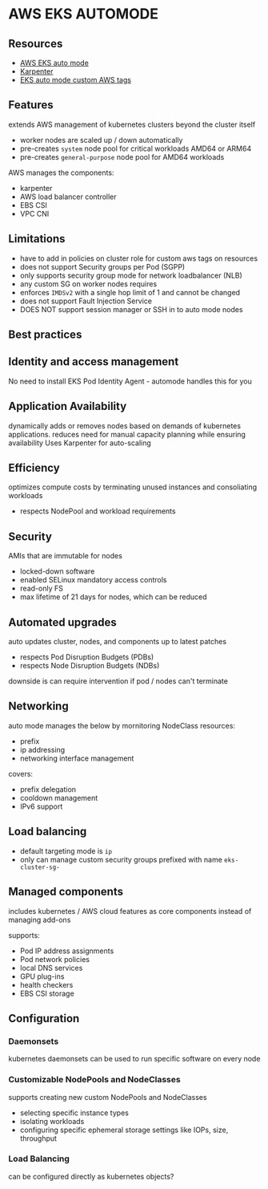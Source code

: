# AWS EKS AUTOMODE

## Resources
- [AWS EKS auto mode](https://docs.aws.amazon.com/eks/latest/userguide/automode.html)
- [Karpenter](https://karpenter.sh/docs/)
- [EKS auto mode custom AWS tags](https://docs.aws.amazon.com/eks/latest/userguide/auto-learn-iam.html#tag-prop)

## Features
extends AWS management of kubernetes clusters beyond the cluster itself
- worker nodes are scaled up / down automatically
- pre-creates `system` node pool for critical workloads AMD64 or ARM64
- pre-creates `general-purpose` node pool for AMD64 workloads

AWS manages the components:
- karpenter
- AWS load balancer controller
- EBS CSI
- VPC CNI

## Limitations
- have to add in policies on cluster role for custom aws tags on resources
- does not support Security groups per Pod (SGPP)
- only supports security group mode for network loadbalancer (NLB)
- any custom SG on worker nodes requires 
- enforces `IMDSv2` with a single hop limit of 1 and cannot be changed
- does not support Fault Injection Service
- DOES NOT support session manager or SSH in to auto mode nodes

## Best practices

## Identity and access management
No need to install EKS Pod Identity Agent - automode handles this for you

## Application Availability
dynamically adds or removes nodes based on demands of kubernetes applications.
reduces need for manual capacity planning while ensuring availability
Uses Karpenter for auto-scaling

## Efficiency
optimizes compute costs by terminating unused instances and consoliating workloads
- respects NodePool and workload requirements

## Security
AMIs that are immutable for nodes
- locked-down software
- enabled SELinux mandatory access controls
- read-only FS
- max lifetime of 21 days for nodes, which can be reduced

## Automated upgrades
auto updates cluster, nodes, and components up to latest patches
- respects Pod Disruption Budgets (PDBs)
- respects Node Disruption Budgets (NDBs)

downside is can require intervention if pod / nodes can't terminate

## Networking
auto mode manages the below by mornitoring NodeClass resources:
- prefix
- ip addressing
- networking interface management

covers:
- prefix delegation
- cooldown management
- IPv6 support

## Load balancing
- default targeting mode is `ip`
- only can manage custom security groups prefixed with name `eks-cluster-sg-`

## Managed components
includes kubernetes / AWS cloud features as core components instead of managing add-ons

supports:
- Pod IP address assignments
- Pod network policies
- local DNS services
- GPU plug-ins
- health checkers
- EBS CSI storage

## Configuration

### Daemonsets
kubernetes daemonsets can be used to run specific software on every node

### Customizable NodePools and NodeClasses
supports creating new custom NodePools and NodeClasses
- selecting specific instance types
- isolating workloads
- configuring specific ephemeral storage settings like IOPs, size, throughput

### Load Balancing
can be configured directly as kubernetes objects?
